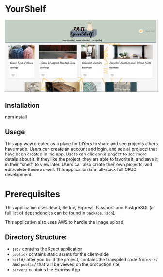 # YourShelf
![Home Page](documentation/images/home-page.png)


## Installation

npm install 


## Usage

This app waw created as a place for DIYers to share and see projects others have made. Users can create an account and login, and see all projects that have been created in the app. Users can click on a project to see more details about it. If they like the project, they are able to favorite it, and save it in their "shelf" to view later. Users can also create their own projects, and edit/delete those as well. This application is a full-stack full CRUD development.


# Prerequisites

This application uses React, Redux, Express, Passport, and PostgreSQL (a full list of dependencies can be found in `package.json`).

This application also uses AWS to handle the image upload.

 
## Directory Structure:

- `src/` contains the React application
- `public/` contains static assets for the client-side
- `build/` after you build the project, contains the transpiled code from `src/` and `public/` that will be viewed on the production site
- `server/` contains the Express App




